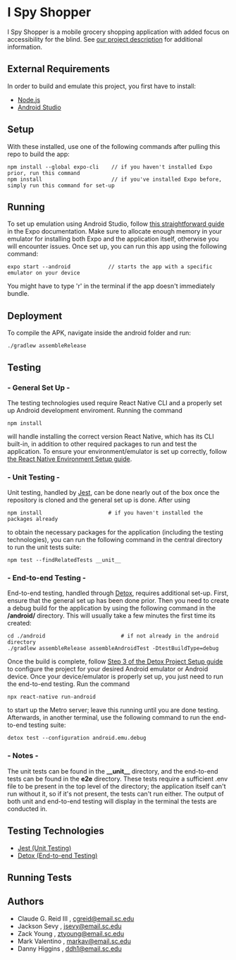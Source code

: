 # I Spy Shopper

I Spy Shopper is a mobile grocery shopping application with added focus on accessibility for the blind. See [our project description](https://github.com/SCCapstone/I_Spy_A-Eye/wiki/Project-Description) for additional information.

## External Requirements
In order to build and emulate this project, you first have to install:
- [Node.js](https://nodejs.org/en/)
- [Android Studio](https://developer.android.com/studio)
 
## Setup
With these installed, use one of the following commands after pulling this repo to build the app:
```
npm install --global expo-cli    // if you haven't installed Expo prior, run this command
npm install                      // if you've installed Expo before, simply run this command for set-up
```
## Running
To set up emulation using Android Studio, follow [this straightforward guide](https://docs.expo.dev/workflow/android-studio-emulator/) in the Expo documentation. Make sure to allocate enough memory in your emulator for installing both Expo and the application itself, otherwise you will encounter issues. Once set up, you can run this app using the following command:
```
expo start --android            // starts the app with a specific emulator on your device
```

You might have to type 'r' in the terminal if the app doesn't immediately bundle.
## Deployment
To compile the APK, navigate inside the android folder and run:
```
./gradlew assembleRelease
```
## Testing
### - General Set Up -
The testing technologies used require React Native CLI and a properly set up Android development enviroment. Running the command 
```
npm install
```
will handle installing the correct version React Native, which has its CLI built-in, in addition to other required packages to run and test the application. To ensure your environment/emulator is set up correctly, follow [the React Native Environment Setup guide](https://reactnative.dev/docs/next/environment-setup).

### - Unit Testing -
Unit testing, handled by [Jest](https://jestjs.io/), can be done nearly out of the box once the repository is cloned and the general set up is done. After using
```
npm install                     # if you haven't installed the packages already
```
to obtain the necessary packages for the application (including the testing technologies), you can run the following command in the central directory to run the unit tests suite:
```
npm test --findRelatedTests __unit__
```

### - End-to-end Testing -
End-to-end testing, handled through [Detox](https://wix.github.io/Detox/), requires additional set-up. First, ensure that the general set up has been done prior. Then you need to create a debug build for the application by using the following command in the **/android/** directory. This will usually take a few minutes the first time its created:
```
cd ./android                        # if not already in the android directory
./gradlew assembleRelease assembleAndroidTest -DtestBuildType=debug
```

 Once the build is complete, follow [Step 3 of the Detox Project Setup guide](https://wix.github.io/Detox/docs/introduction/project-setup#step-3-device-configs) to configure the project for your desired Android emulator or Android device. Once your device/emulator is properly set up, you just need to run the end-to-end testing. Run the command
```
npx react-native run-android
```
to start up the Metro server; leave this running until you are done testing. Afterwards, in another terminal, use the following command to run the end-to-end testing suite:
```
detox test --configuration android.emu.debug
```

### - Notes -
The unit tests can be found in the **\_\_unit\_\_** directory, and the end-to-end tests can be found in the **e2e** directory. These tests require a sufficient .env file to be present in the top level of the directory; the application itself can't run without it, so if it's not present, the tests can't run either. The output of both unit and end-to-end testing will display in the terminal the tests are conducted in.

## Testing Technologies
 - [Jest (Unit Testing)](https://jestjs.io/)
 - [Detox (End-to-end Testing)](https://wix.github.io/Detox/)
## Running Tests

## Authors
- Claude G. Reid III , cgreid@email.sc.edu
- Jackson Sevy       , jsevy@email.sc.edu
- Zack Young         , ztyoung@email.sc.edu
- Mark Valentino     , markav@email.sc.edu
- Danny Higgins      , ddh1@email.sc.edu

